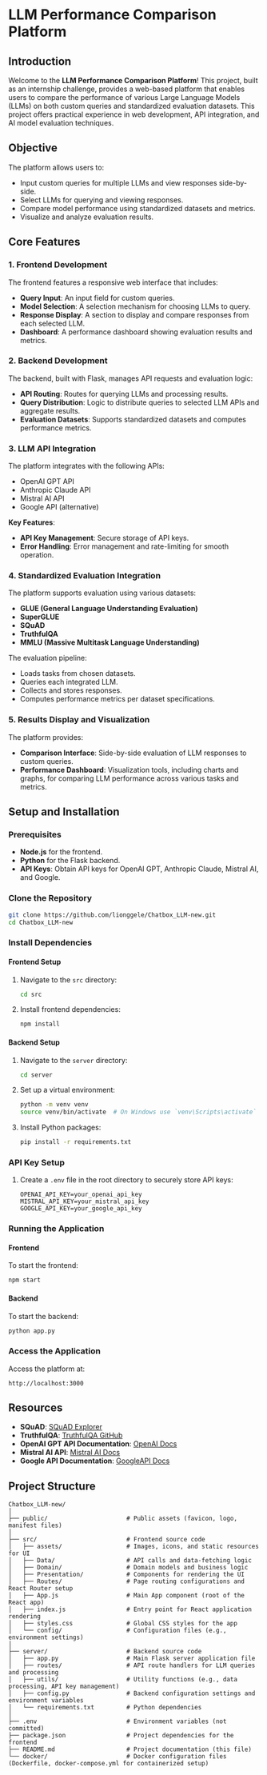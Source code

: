 # LLM Performance Comparison Platform

## Introduction

Welcome to the **LLM Performance Comparison Platform**! This project, built as an internship challenge, provides a web-based platform that enables users to compare the performance of various Large Language Models (LLMs) on both custom queries and standardized evaluation datasets. This project offers practical experience in web development, API integration, and AI model evaluation techniques.

## Objective

The platform allows users to:

- Input custom queries for multiple LLMs and view responses side-by-side.
- Select LLMs for querying and viewing responses.
- Compare model performance using standardized datasets and metrics.
- Visualize and analyze evaluation results.

## Core Features

### 1. Frontend Development
The frontend features a responsive web interface that includes:
- **Query Input**: An input field for custom queries.
- **Model Selection**: A selection mechanism for choosing LLMs to query.
- **Response Display**: A section to display and compare responses from each selected LLM.
- **Dashboard**: A performance dashboard showing evaluation results and metrics.

### 2. Backend Development
The backend, built with Flask, manages API requests and evaluation logic:
- **API Routing**: Routes for querying LLMs and processing results.
- **Query Distribution**: Logic to distribute queries to selected LLM APIs and aggregate results.
- **Evaluation Datasets**: Supports standardized datasets and computes performance metrics.

### 3. LLM API Integration
The platform integrates with the following APIs:
- OpenAI GPT API
- Anthropic Claude API
- Mistral AI API
- Google API (alternative)

**Key Features**:
- **API Key Management**: Secure storage of API keys.
- **Error Handling**: Error management and rate-limiting for smooth operation.

### 4. Standardized Evaluation Integration
The platform supports evaluation using various datasets:
- **GLUE (General Language Understanding Evaluation)**
- **SuperGLUE**
- **SQuAD**
- **TruthfulQA**
- **MMLU (Massive Multitask Language Understanding)**

The evaluation pipeline:
- Loads tasks from chosen datasets.
- Queries each integrated LLM.
- Collects and stores responses.
- Computes performance metrics per dataset specifications.

### 5. Results Display and Visualization
The platform provides:
- **Comparison Interface**: Side-by-side evaluation of LLM responses to custom queries.
- **Performance Dashboard**: Visualization tools, including charts and graphs, for comparing LLM performance across various tasks and metrics.

## Setup and Installation

### Prerequisites
- **Node.js** for the frontend.
- **Python** for the Flask backend.
- **API Keys**: Obtain API keys for OpenAI GPT, Anthropic Claude, Mistral AI, and Google.

### Clone the Repository
```bash
git clone https://github.com/lionggele/Chatbox_LLM-new.git
cd Chatbox_LLM-new
```

### Install Dependencies

#### Frontend Setup
1. Navigate to the `src` directory:
   ```bash
   cd src
   ```

2. Install frontend dependencies:
   ```bash
   npm install
   ```

#### Backend Setup
1. Navigate to the `server` directory:
   ```bash
   cd server
   ```

2. Set up a virtual environment:
   ```bash
   python -m venv venv
   source venv/bin/activate  # On Windows use `venv\Scripts\activate`
   ```

3. Install Python packages:
   ```bash
   pip install -r requirements.txt
   ```

### API Key Setup
1. Create a `.env` file in the root directory to securely store API keys:
   ```
   OPENAI_API_KEY=your_openai_api_key
   MISTRAL_API_KEY=your_mistral_api_key
   GOOGLE_API_KEY=your_google_api_key
   ```

### Running the Application

#### Frontend
To start the frontend:
```bash
npm start
```

#### Backend
To start the backend:
```bash
python app.py
```

### Access the Application
Access the platform at:
```
http://localhost:3000
```

## Resources

- **SQuAD**: [SQuAD Explorer](https://rajpurkar.github.io/SQuAD-explorer/)
- **TruthfulQA**: [TruthfulQA GitHub](https://github.com/sylinrl/TruthfulQA)
- **OpenAI GPT API Documentation**: [OpenAI Docs](https://platform.openai.com/docs/)
- **Mistral AI API**: [Mistral AI Docs](https://docs.mistral.ai/api/)
- **Google API Documentation**: [GoogleAPI Docs](https://ai.google.dev/gemini-api/docs/api-key)
## Project Structure

```plaintext
Chatbox_LLM-new/
│
├── public/                      # Public assets (favicon, logo, manifest files)
│
├── src/                         # Frontend source code
│   ├── assets/                  # Images, icons, and static resources for UI
│   ├── Data/                    # API calls and data-fetching logic
│   ├── Domain/                  # Domain models and business logic
│   ├── Presentation/            # Components for rendering the UI
│   ├── Routes/                  # Page routing configurations and React Router setup
│   ├── App.js                   # Main App component (root of the React app)
│   ├── index.js                 # Entry point for React application rendering
│   ├── styles.css               # Global CSS styles for the app
│   └── config/                  # Configuration files (e.g., environment settings)
│
├── server/                      # Backend source code
│   ├── app.py                   # Main Flask server application file
│   ├── routes/                  # API route handlers for LLM queries and processing
│   ├── utils/                   # Utility functions (e.g., data processing, API key management)
│   ├── config.py                # Backend configuration settings and environment variables
│   └── requirements.txt         # Python dependencies
│
├── .env                         # Environment variables (not committed)
├── package.json                 # Project dependencies for the frontend
├── README.md                    # Project documentation (this file)
└── docker/                      # Docker configuration files (Dockerfile, docker-compose.yml for containerized setup)


